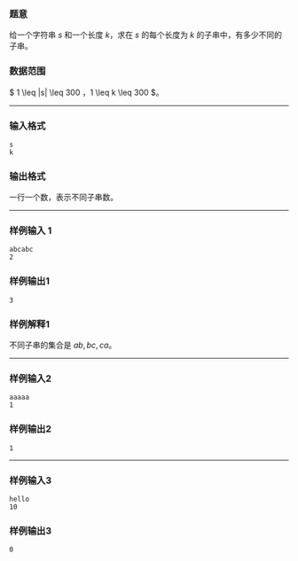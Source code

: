 ### 题意


给一个字符串 $s$ 和一个长度 $k$，求在 $s$ 的每个长度为 $k$ 的子串中，有多少不同的子串。


### 数据范围

$ 1 \leq |s| \leq 300 $，$1 \leq k \leq 300 $。

---

### 输入格式

```
s
k
```

### 输出格式

一行一个数，表示不同子串数。

---

### 样例输入 1


```
abcabc
2
```


### 样例输出1


```
3
```

### 样例解释1

不同子串的集合是 ${ab,bc,ca}$。

---

### 样例输入2

```
aaaaa
1
```


### 样例输出2


```
1
```

---

### 样例输入3

```
hello
10
```

### 样例输出3


```
0
```

